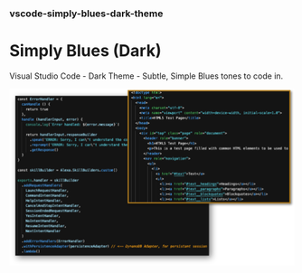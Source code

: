 ### vscode-simply-blues-dark-theme

# Simply Blues (Dark)
Visual Studio Code - Dark Theme - Subtle, Simple Blues tones to code in.

![](/screenshot.png)


